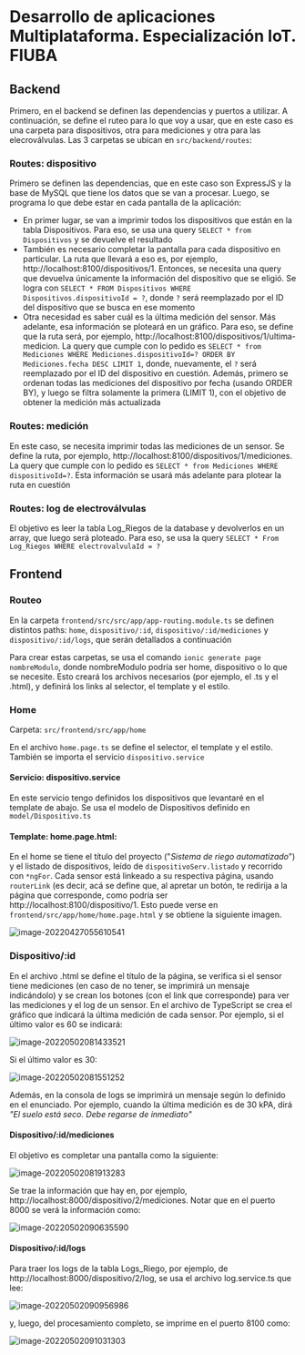 # Desarrollo de aplicaciones Multiplataforma. Especialización IoT. FIUBA



## Backend

Primero, en el backend se definen las dependencias y puertos a utilizar. A continuación, se define el ruteo para lo que voy a usar, que en este caso es una carpeta para dispositivos, otra para mediciones y otra para las elecroválvulas. Las 3 carpetas se ubican en `src/backend/routes`:

### Routes: dispositivo

Primero se definen las dependencias, que en este caso son ExpressJS y la base de MySQL que tiene los datos que se van a procesar. Luego, se programa lo que debe estar en cada pantalla de la aplicación:

- En primer lugar, se van a imprimir todos los dispositivos que están en la tabla Dispositivos. Para eso, se usa una query `SELECT * from Dispositivos` y se devuelve el resultado
- También es necesario completar la pantalla para cada dispositivo en particular. La ruta que llevará a eso es, por ejemplo, http://localhost:8100/dispositivos/1. Entonces, se necesita una query que devuelva únicamente la información del dispositivo que se eligió. Se logra con `SELECT * FROM Dispositivos WHERE Dispositivos.dispositivoId = ?`, donde `?` será reemplazado por el ID del dispositivo que se busca en ese momento
- Otra necesidad es saber cuál es la última medición del sensor. Más adelante, esa información se ploteará en un gráfico. Para eso, se define que la ruta será, por ejemplo, http://localhost:8100/dispositivos/1/ultima-medicion. La query que cumple con lo pedido es `SELECT * from Mediciones WHERE Mediciones.dispositivoId=? ORDER BY Mediciones.fecha DESC LIMIT 1`, donde, nuevamente, el `?` será reemplazado por el ID del dispositivo en cuestión. Además, primero se ordenan todas las mediciones del dispositivo por fecha (usando ORDER BY), y luego se filtra solamente la primera (LIMIT 1), con el objetivo de obtener la medición más actualizada

### Routes: medición

En este caso, se necesita imprimir todas las mediciones de un sensor. Se define la ruta, por ejemplo, http://localhost:8100/dispositivos/1/mediciones. La query que cumple con lo pedido es `SELECT * from Mediciones WHERE dispositivoId=?`. Esta información se usará más adelante para plotear la ruta en cuestión

### Routes: log de electroválvulas

El objetivo es leer la tabla Log_Riegos de la database y devolverlos en un array, que luego será ploteado. Para eso, se usa la query `SELECT * From Log_Riegos WHERE electrovalvulaId = ?`



## Frontend

### Routeo

En la carpeta `frontend/src/src/app/app-routing.module.ts` se definen distintos paths: `home`, `dispositivo/:id`, `dispositivo/:id/mediciones` y `dispositivo/:id/logs`, que serán detallados a continuación

Para crear estas carpetas, se usa el comando `ionic generate page nombreModulo`, donde nombreModulo podría ser home, dispositivo o lo que se necesite. Esto creará los archivos necesarios (por ejemplo, el .ts y el .html), y definirá los links al selector, el template y el estilo.

### Home

Carpeta: `src/frontend/src/app/home`

En el archivo `home.page.ts` se define el selector, el template y el estilo. También se importa el servicio `dispositivo.service`

#### Servicio: dispositivo.service

En este  servicio tengo definidos los dispositivos que levantaré en el template de abajo. Se usa el modelo de Dispositivos definido en `model/Dispositivo.ts`

#### Template: home.page.html:

En el home se tiene el título del proyecto ("*Sistema de riego automatizado*") y el listado de dispositivos, leído de `dispositivoServ.listado` y recorrido con `*ngFor`. Cada sensor está linkeado a su respectiva página, usando `routerLink` (es decir, acá se define que, al apretar un botón, te redirija a la página que corresponde, como podría ser http://localhost:8100/dispositivo/1. Esto puede verse en `frontend/src/app/home/home.page.html` y se obtiene la siguiente imagen.

![image-20220427055610541](/home/juan/.config/Typora/typora-user-images/image-20220427055610541.png)



### Dispositivo/:id

En el archivo .html se define el título de la página, se verifica si el sensor tiene mediciones (en caso de no tener, se imprimirá un mensaje indicándolo) y se crean los botones (con el link que corresponde) para ver las mediciones y el log de un sensor. En el archivo de TypeScript se crea el gráfico que indicará la última medición de cada sensor. Por ejemplo, si el último valor es 60 se indicará:

![image-20220502081433521](/home/juan/.config/Typora/typora-user-images/image-20220502081433521.png)

Si el último valor es 30:

![image-20220502081551252](/home/juan/.config/Typora/typora-user-images/image-20220502081551252.png)

Además, en la consola de logs se imprimirá un mensaje según lo definido en el enunciado. Por ejemplo, cuando la última medición es de 30 kPA, dirá *"El suelo está seco. Debe regarse de inmediato"*

#### Dispositivo/:id/mediciones

El objetivo es completar una pantalla como la siguiente:

![image-20220502081913283](/home/juan/.config/Typora/typora-user-images/image-20220502081913283.png)

Se trae la información que hay en, por ejemplo, http://localhost:8000/dispositivo/2/mediciones. Notar que en el puerto 8000 se verá la información como:

![image-20220502090635590](/home/juan/.config/Typora/typora-user-images/image-20220502090635590.png)

#### Dispositivo/:id/logs

Para traer los logs de la tabla Logs_Riego, por ejemplo, de http://localhost:8000/dispositivo/2/log, se usa el archivo log.service.ts que lee:

![image-20220502090956986](/home/juan/.config/Typora/typora-user-images/image-20220502090956986.png)

y, luego, del procesamiento completo, se imprime en el puerto 8100 como:

![image-20220502091031303](/home/juan/.config/Typora/typora-user-images/image-20220502091031303.png)



